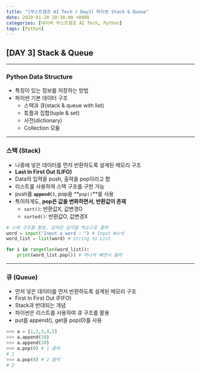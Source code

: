 ```yaml
---
title: "[부스트캠프 AI Tech / Day3] 파이썬 Stack & Queue"
date: 2020-01-20 20:30:00 +0900
categories: [네이버 부스트캠프 AI Tech, Python]
tags: [Python]
---
```



## **[DAY 3] Stack & Queue**

---

### Python Data Structure

- 특징이 있는 정보를 저장하는 방법
- 파이썬 기본 데이터 구조
  - 스택과 큐(stack & queue with list)
  - 튜플과 집합(tuple & set)
  - 사전(dictionary)
  - Collection 모듈

---

### **스택 (Stack)**

- 나중에 넣은 데이터를 먼저 반환하도록 설계된 메모리 구조
- **Last In First Out (LIFO)**
- Data의 입력을 push, 출력을 pop이라고 함
- 리스트를 사용하여 스택 구조를 구현 가능
- push를 **`append()`**, pop을 **`pop()`**를 사용
- 특이하게도, **pop은 값을 변화하면서, 반환값이 존재**
  - `sort()`: 반환값X, 값변경O
  - `sorted()`: 반환값O, 값변경X
  
```python
# 스택 구조를 활용, 입력된 글자를 역순으로 출력
word = input("Input a word : ") # Input Word
word_list = list(word) # String to List

for i in range(len(word_list)):
    print(word_list.pop()) # 하나씩 빼면서 출력
```

---

### **큐 (Queue)**

- 먼저 넣은 데이터를 먼저 반환하도록 설계된 메모리 구조
- First In First Out (FIFO)
- Stack과 반대되는 개념
- 파이썬은 리스트를 사용하여 큐 구조를 활용
- put를 append(), get을 pop(0)를 사용

```python
>>> a = [1,2,3,4,5]
>>> a.append(10)
>>> a.append(20)
>>> a.pop(0) # 1 출력
# 1
>>> a.pop(0) # 2 출력
# 2
```
